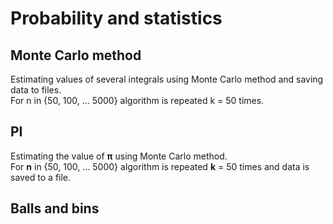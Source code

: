 # Probability and statistics

## Monte Carlo method
Estimating values of several integrals using Monte Carlo method and saving data to files. <br />
For n in {50, 100, ... 5000} algorithm is repeated k = 50 times. 
## PI
Estimating the value of **π** using Monte Carlo method. <br />
For **n** in {50, 100, ... 5000} algorithm is repeated **k** = 50 times and data is saved to a file.

## Balls and bins
